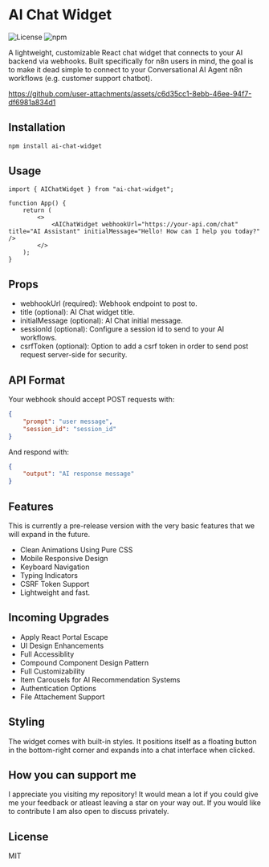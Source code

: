 # AI Chat Widget

![License](https://img.shields.io/npm/l/@stheo/ai-chat-widget)
![npm](https://img.shields.io/npm/v/@stheo/ai-chat-widget)

A lightweight, customizable React chat widget that connects to your AI backend via webhooks. Built specifically for n8n users in mind, the goal is to make it dead simple to connect to your Conversational AI Agent n8n workflows (e.g. customer support chatbot).

https://github.com/user-attachments/assets/c6d35cc1-8ebb-46ee-94f7-df6981a834d1



## Installation

```bash
npm install ai-chat-widget
```

## Usage

```tsx
import { AIChatWidget } from "ai-chat-widget";

function App() {
    return (
        <>
            <AIChatWidget webhookUrl="https://your-api.com/chat" title="AI Assistant" initialMessage="Hello! How can I help you today?" />
        </>
    );
}
```

## Props

- webhookUrl (required): Webhook endpoint to post to.
- title (optional): AI Chat widget title.
- initialMessage (optional): AI Chat initial message.
- sessionId (optional): Configure a session id to send to your AI workflows. 
- csrfToken (optional): Option to add a csrf token in order to send post request server-side for security.

## API Format

Your webhook should accept POST requests with:

```json
{
    "prompt": "user message",
    "session_id": "session_id"
}
```

And respond with:

```json
{
    "output": "AI response message"
}
```

## Features
This is currently a pre-release version with the very basic features that we will expand in the future.

- Clean Animations Using Pure CSS
- Mobile Responsive Design
- Keyboard Navigation
- Typing Indicators
- CSRF Token Support
- Lightweight and fast.

## Incoming Upgrades
- Apply React Portal Escape
- UI Design Enhancements
- Full Accessiblity
- Compound Component Design Pattern
- Full Customizability
- Item Carousels for AI Recommendation Systems
- Authentication Options
- File Attachement Support

## Styling

The widget comes with built-in styles. It positions itself as a floating button in the bottom-right corner and expands into a chat interface when clicked.

## How you can support me
I appreciate you visiting my repository! It would mean a lot if you could give me your feedback or atleast leaving a star on your way out. If you would like to contribute I am also open to discuss privately.

## License

MIT

